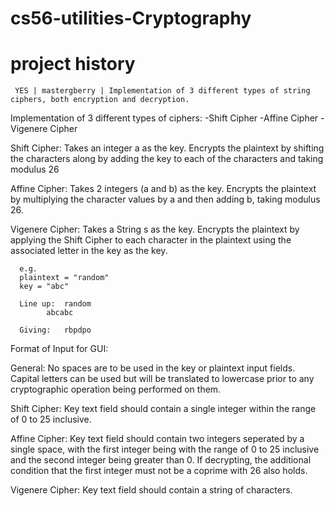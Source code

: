 cs56-utilities-Cryptography
===========================

project history
===============
```
 YES | mastergberry | Implementation of 3 different types of string ciphers, both encryption and decryption.
```

Implementation of 3 different types of ciphers:
	       -Shift Cipher
	       -Affine Cipher
	       -Vigenere Cipher

Shift Cipher:
      Takes an integer a as the key.
      Encrypts the plaintext by shifting the characters along by adding the key to each of the characters and taking modulus 26

Affine Cipher:
       Takes 2 integers (a and b) as the key.
       Encrypts the plaintext by multiplying the character values by a and then adding b, taking modulus 26.

Vigenere Cipher:
      Takes a String s as the key.
      Encrypts the plaintext by applying the Shift Cipher to each character in the plaintext using the associated letter in the key as the key.

      e.g.
      plaintext = "random"
      key = "abc"
      
      Line up:	random
      	   	abcabc

      Giving:   rbpdpo

Format of Input for GUI:

General:
	No spaces are to be used in the key or plaintext input fields. Capital letters can be used but will be translated to lowercase prior to any cryptographic operation being performed on them.

Shift Cipher:
	Key text field should contain a single integer within the range of 0 to 25 inclusive.

Affine Cipher:
	Key text field should contain two integers seperated by a single space, with the first integer being with the range of 0 to 25 inclusive and the second integer being greater than 0. If decrypting, the additional condition that the first integer must not be a coprime with 26 also holds.

Vigenere Cipher:
	Key text field should contain a string of characters.
